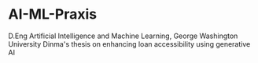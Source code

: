 # AI-ML-Praxis
D.Eng Artificial Intelligence and Machine Learning, George Washington University
Dinma's thesis on enhancing loan accessibility using generative AI
